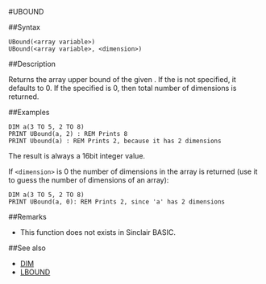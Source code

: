 #UBOUND

##Syntax

```
UBound(<array variable>)
UBound(<array variable>, <dimension>)
```

##Description

Returns the array upper bound of the given <dimension>. If the <dimension> is not specified, it defaults to 0.
If the specified <dimension> is 0, then total number of dimensions is returned.

##Examples

```
DIM a(3 TO 5, 2 TO 8)
PRINT UBound(a, 2) : REM Prints 8
PRINT Ubound(a) : REM Prints 2, because it has 2 dimensions
```


The result is always a 16bit integer value.

If `<dimension>` is 0 the number of dimensions in the array is returned
(use it to guess the number of dimensions of an array):

```
DIM a(3 TO 5, 2 TO 8)
PRINT UBound(a, 0): REM Prints 2, since 'a' has 2 dimensions
```


##Remarks

* This function does not exists in Sinclair BASIC.

##See also

* [DIM](dim.md)
* [LBOUND](lbound.md)
